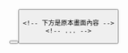 <Grid>
    <!-- 上面一層裝視窗控制按鈕 -->
    <Grid HorizontalAlignment="Right" VerticalAlignment="Top" Margin="0" >
        <StackPanel Orientation="Horizontal">
            <Button Content="—" Width="40" Height="30" Click="MinimizeButton_Click"/>
            <Button Content="✕" Width="40" Height="30" Click="CloseButton_Click"/>
        </StackPanel>
    </Grid>

    <!-- 下方是原本畫面內容 -->
    <!-- ... -->
</Grid>